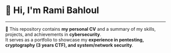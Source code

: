 # 👋 Hi, I'm Rami Bahloul  
---

📂 This repository contains **my personal CV** and a summary of my skills, projects, and achievements in **cybersecurity**.  
It serves as a portfolio to showcase my **experience in pentesting, cryptography (3 years CTF), and system/network security**.
